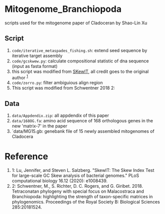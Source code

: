 # Mitogenome_Branchiopoda
scripts used for the mitogenome paper of Cladoceran by Shao-Lin Xu

## Script
1. `code/iterative_metaspades_fishing.sh`: extend seed sequence by  iterative target assembly
2. `code/gcskwew.py`: calculate compositional statistic of dna sequence (input as fasta format)
  1. this script was modified from [SKewIT](https://github.com/jenniferlu717/SkewIT), all credit goes to the original author <sup>[1](#myfootnote1)</sup>
4. `code/zorro.py`: filter ambiguious align region
  1. This script was modified from Schwentner 2018 <a name="myfootnote2">2</a>:

## Data
1. `data/Appdendix.zip`: all appdendix of this paper
2. `data/168OG.fa`: amino acid sequence of 168 orthologous genes in the new 'matrix-7' in the paper
3. `data/MG15.gb: genebank file of 15 newly assembled mitogenomes of Cladocera


# Reference
1. <a name="myfootnote1">1</a>: Lu, Jennifer, and Steven L. Salzberg. "SkewIT: The Skew Index Test for large-scale GC Skew analysis of bacterial genomes." PLoS computational biology 16.12 (2020): e1008439.
2. <a name="myfootnote2">2</a>: Schwentner, M., S. Richter, D. C. Rogers, and G. Giribet. 2018. Tetraconatan phylogeny with special focus on Malacostraca and Branchiopoda: highlighting the strength of taxon-specific matrices in phylogenomics. Proceedings of the Royal Society B: Biological Sciences 285:20181524.
